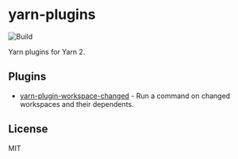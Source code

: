 # yarn-plugins

![Build](https://github.com/crushjz/yarn-plugins/workflows/main/badge.svg)

Yarn plugins for Yarn 2.

## Plugins

- [yarn-plugin-workspace-changed](packages/workspace-changed) - Run a command on changed workspaces and their dependents.

## License

MIT
